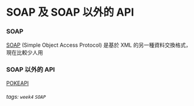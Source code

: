 # SOAP 及 SOAP 以外的 API
### SOAP
[SOAP](https://www.soapui.org/learn/api/soap-vs-rest-api/) (Simple Object Access Protocol) 是基於 XML 的另一種資料交換格式，現在比較少人用

### SOAP 以外的 API
[POKEAPI](https://pokeapi.co)











###### tags: `week4` `SOAP`